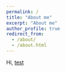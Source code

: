 ```yaml
---
permalink: /
title: "About me"
excerpt: "About me"
author_profile: true
redirect_from: 
  - /about/
  - /about.html
---
```


Hi, [test](https://yongsoosong.github.io/files/papers/HEAAN.pdf)